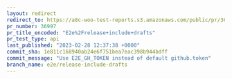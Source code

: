 ```yaml
---
layout: redirect
redirect_to: https://a8c-woo-test-reports.s3.amazonaws.com/public/pr/36997/api/index.html
pr_number: 36997
pr_title_encoded: "E2e%2Frelease+include+drafts"
pr_test_type: api
last_published: "2023-02-28 12:37:38 +0000"
commit_sha: 1e811c168940ab24e6f751bea7eac398b944bdff
commit_message: "Use E2E_GH_TOKEN instead of default github.token"
branch_name: e2e/release-include-drafts
---
```

